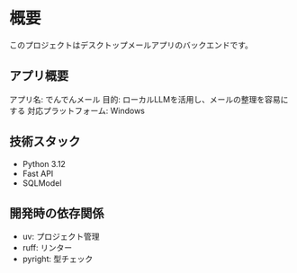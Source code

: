 # 概要

このプロジェクトはデスクトップメールアプリのバックエンドです。

## アプリ概要

アプリ名: でんでんメール
目的: ローカルLLMを活用し、メールの整理を容易にする
対応プラットフォーム: Windows

## 技術スタック

- Python 3.12
- Fast API
- SQLModel

## 開発時の依存関係

- uv: プロジェクト管理
- ruff: リンター
- pyright: 型チェック
